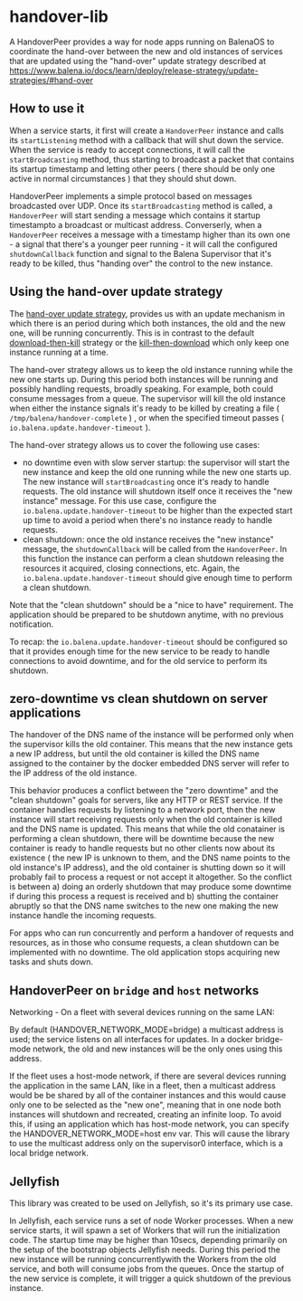 # handover-lib

A HandoverPeer provides a way for node apps running on BalenaOS to coordinate the hand-over between the new and old instances of services that are updated using the "hand-over" update strategy described
at https://www.balena.io/docs/learn/deploy/release-strategy/update-strategies/#hand-over

## How to use it

When a service starts, it first will create a `HandoverPeer` instance and calls its `startListening` method with a callback that will shut down the service.
When the service is ready to accept connections, it will call the `startBroadcasting` method, thus starting to broadcast a packet that contains its
startup timestamp and letting other peers ( there should be only one active in normal circumstances ) that they should shut down.

HandoverPeer implements a simple protocol based on messages broadcasted over UDP. Once its `startBroadcasting` method is called, a `HandoverPeer` will start sending a message 
which contains it startup timestampto a broadcast or multicast address. Converserly, when a `HandoverPeer` receives a message with a timestamp higher than its own one -
a signal that there's a younger peer running - it will call the configured `shutdownCallback` function and signal to the Balena Supervisor that it's ready to be killed,
thus "handing over" the control to the new instance.


## Using the hand-over update strategy

The [hand-over update strategy](https://www.balena.io/docs/learn/deploy/release-strategy/update-strategies/#hand-over), provides us with an update mechanism in which
there is an period during which both instances, the old and the new one, will be running concurrently. This is in contrast to the default [download-then-kill](https://www.balena.io/docs/learn/deploy/release-strategy/update-strategies/#download-then-kill) strategy or the [kill-then-download](https://www.balena.io/docs/learn/deploy/release-strategy/update-strategies/#kill-then-download) which only keep one instance running at a time.

The hand-over strategy allows us to keep the old instance running while the new one starts up. During this period both instances will be running and possibly handling requests,
broadly speaking. For example, both could consume messages from a queue. The supervisor will kill the old instance when either the instance signals it's ready to be killed by creating a file ( `/tmp/balena/handover-complete` ) , or when the specified timeout passes ( `io.balena.update.handover-timeout` ).

The hand-over strategy allows us to cover the following use cases:

- no downtime even with slow server startup: the supervisor will start the new instance and keep the old one running while the new one starts up. The new instance will `startBroadcasting` once it's ready to handle requests. The old instance will shutdown itself once it receives the "new instance" message. For this use case, configure the `io.balena.update.handover-timeout` to be higher than the expected start up time to avoid a period when there's no instance ready to handle requests.
- clean shutdown: once the old instance receives the "new instance" message, the `shutdownCallback` will be called from the `HandoverPeer`. In this function the instance can perform a clean shutdown releasing the resources it acquired, closing connections, etc. Again, the `io.balena.update.handover-timeout` should give enough time to perform a clean shutdown.

Note that the "clean shutdown" should be a "nice to have" requirement. The application should be prepared to be shutdown anytime, with no previous notification.

To recap: the `io.balena.update.handover-timeout` should be configured so that it provides enough time for the new service to be ready to handle connections to avoid downtime, and for the old service to perform its shutdown.


## zero-downtime vs clean shutdown on server applications

The handover of the DNS name of the instance will be performed only when the supervisor kills the old container. This means that the new instance gets a new IP address, but until the 
old container is killed the DNS name assigned to the container by the docker embedded DNS server will refer to the IP address of the old instance.

This behavior produces a conflict between the "zero downtime" and the "clean shutdown" goals for servers, like any HTTP or REST service. If the container handles requests by listening to a network port, then the new instance will start receiving requests only when the old container is killed and the DNS name is updated. This means that while the old conatainer is performing a clean shutdown, there will be downtime because the new container is ready to handle requests but no other clients now about its existence ( the new IP is unknown to them, and the DNS name points to the old instance's IP address), and the old container is shutting down so it will probably fail to process a request or not accept it altogether. So the conflict is between a) doing an orderly shutdown that may produce some downtime if during this process a request is received and b) shutting the container abruptly so that the DNS name switches to the new one making the new instance handle the incoming requests.

For apps who can run concurrently and perform a handover of requests and resources, as in those who consume requests, a clean shutdown can be implemented with no downtime. The old application stops acquiring new tasks and shuts down.

## HandoverPeer on `bridge` and `host` networks

Networking - On a fleet with several devices running on the same LAN:

By default (HANDOVER_NETWORK_MODE=bridge) a multicast address is used; the service listens on all interfaces for updates.
In a docker bridge-mode network, the old and new instances will be the only ones using this address.

If the fleet uses a host-mode network, if there
are several devices running the application in the same LAN, like in a fleet, then a multicast address would be be shared by all of the container instances and 
this would cause only one to be selected
as the "new one", meaning that in one node both instances will shutdown and recreated, creating an infinite loop.
To avoid this, if using an application which has
host-mode network, you can specify the HANDOVER_NETWORK_MODE=host env var. This will cause the library to use the multicast address only on the
supervisor0 interface, which is a local bridge network.

## Jellyfish

This library was created to be used on Jellyfish, so it's its primary use case.

In Jellyfish,
each service runs a set of node Worker processes. When a new service starts, it will spawn a set of Workers that will run the initialization code. The startup time may be higher
than 10secs, depending primarily on the setup of the bootstrap objects Jellyfish needs. During this period the new instance will be running concurrentlywith the Workers from the old service, and both will consume jobs from the queues. Once the startup of the new service is complete, it will trigger a quick shutdown of the previous instance.

